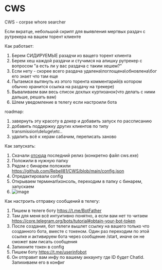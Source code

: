 # CWS
СWS - corpse whore searcher

Если вкратце, небольшой скрипт для выявления мертвых раздач с рутрекера на вашем торент клиенте

Как работает:
1) Берем СИДИРУЕМЫЕ разадчи из ващего торент клиента
2) Берем хеш каждой раздачи и стучимся на апишку рутрекер с вопросом "а есть ли у вас раздача с таким хешем?"
3) Если нету - скорее всего раздача удалена\поглощена\обновлена\бог его знает что там еще
4) Пытаемся вытянуть из этого торента комментарий(в котором обычно хранится ссылка на раздачу на трекере)
5) Вываливаем вам весь список дохлых куртизанок(что делать с ними дальше, решать вам)
6) Шлем уведомление в телегу если настроили бота


roadmap:
1) завернуть эту красоту в докер и добавить запуск по рассписанию
2) добавить поддержку других клиентов по типу transmission\deluge\etc..
3) удалить всё к херам сабачим, переписать заново


Как запускать:
1) Скачали [отсюда](https://github.com/Rebell81/CWS/releases) последний релиз (конкретно файл cws.exe)
2) Положили в нужную папку
3) Рядом с бинарем положили https://github.com/Rebell81/CWS/blob/main/config.json
4) Отредактировали config
5) Открываем терминал\консоль, переходим в папку с бинарем, запускаем
6) ![image](https://github.com/Rebell81/CWS/assets/13855710/0133bbeb-77b3-42b4-997c-638f3b96c759)

Как настроить отправку сообщений в телегу:
1) Пишем в телеге боту https://t.me/BotFather
2) Там для меня всё интуитивно понятно, а если вам нет то читаем https://core.telegram.org/bots/tutorial#obtain-your-bot-token
3) После создания, бот телеги вышлет ссылку на вашего только что созданного бота, вместе с токеном. Один раз переходим по этой ссылке и активируем бота через сообщение /start, иначе он не сможет вам писать сообщения
4) Запихните токен в config
5) Пишем боту https://t.me/userinfobot
6) Он отправит вам инфу по вашему аккаунту где ID будет ChatId. Запихиваем его в конфиг
